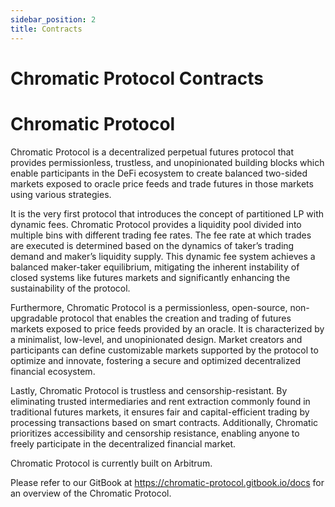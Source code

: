 ```yaml
---
sidebar_position: 2
title: Contracts
---
```


# Chromatic Protocol Contracts

# Chromatic Protocol

Chromatic Protocol is a decentralized perpetual futures protocol that provides permissionless, trustless, and unopinionated building blocks which enable participants in the DeFi ecosystem to create balanced two-sided markets exposed to oracle price feeds and trade futures in those markets using various strategies. 

It is the very first protocol that introduces the concept of partitioned LP with dynamic fees.  Chromatic Protocol provides a liquidity pool divided into multiple bins with different trading fee rates. The fee rate at which trades are executed is determined based on the dynamics of taker’s trading demand and maker’s liquidity supply. This dynamic fee system achieves a balanced maker-taker equilibrium, mitigating the inherent instability of closed systems like futures markets and significantly enhancing the sustainability of the protocol.

Furthermore, Chromatic Protocol is a permissionless, open-source, non-upgradable protocol that enables the creation and trading of futures markets exposed to price feeds provided by an oracle. It is characterized by a minimalist, low-level, and unopinionated design. Market creators and participants can define customizable markets supported by the protocol to optimize and innovate, fostering a secure and optimized decentralized financial ecosystem.

Lastly, Chromatic Protocol is trustless and censorship-resistant. By eliminating trusted intermediaries and rent extraction commonly found in traditional futures markets, it ensures fair and capital-efficient trading by processing transactions based on smart contracts. Additionally, Chromatic prioritizes accessibility and censorship resistance, enabling anyone to freely participate in the decentralized financial market.

Chromatic Protocol is currently built on Arbitrum.

Please refer to our GitBook at https://chromatic-protocol.gitbook.io/docs for an overview of the Chromatic Protocol.
